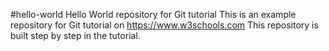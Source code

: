 #hello-world
Hello World repository for Git tutorial
This is an example repository for Git tutorial on https://www.w3schools.com
This repository is built step by step in the tutorial.
